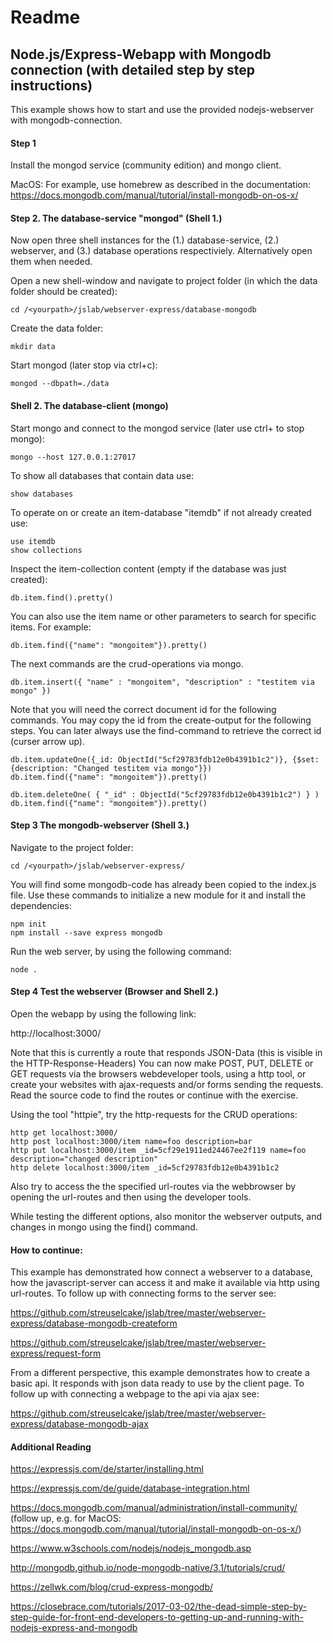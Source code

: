 # Readme

## Node.js/Express-Webapp with Mongodb connection (with detailed step by step instructions)

This example shows how to start and use the provided nodejs-webserver with mongodb-connection.

#### Step 1

Install the mongod service (community edition) and mongo client.

MacOS:
For example, use homebrew as described in the documentation:
https://docs.mongodb.com/manual/tutorial/install-mongodb-on-os-x/


#### Step 2. The database-service "mongod" (Shell 1.)

Now open three shell instances for the (1.) database-service, (2.) webserver, and (3.) database operations respectiviely. Alternatively open them when needed.

Open a new shell-window and navigate to project folder (in which the data folder should be created):

    cd /<yourpath>/jslab/webserver-express/database-mongodb

Create the data folder:

    mkdir data

Start mongod (later stop via ctrl+c):

    mongod --dbpath=./data


#### Shell 2. The database-client (mongo)

Start mongo and connect to the mongod service (later use ctrl+ to stop mongo):

    mongo --host 127.0.0.1:27017

To show all databases that contain data use:

    show databases

To operate on or create an item-database "itemdb" if not already created use:

    use itemdb
    show collections

Inspect the item-collection content (empty if the database was just created):

    db.item.find().pretty()

You can also use the item name or other parameters to search for specific items. For example:

    db.item.find({"name": "mongoitem"}).pretty()

The next commands are the crud-operations via mongo.

    db.item.insert({ "name" : "mongoitem", "description" : "testitem via mongo" })


Note that you will need the correct document id for the following commands. You may copy the id from the create-output for the following steps. You can later always use the find-command to retrieve the correct id (curser arrow up).

    db.item.updateOne({_id: ObjectId("5cf29783fdb12e0b4391b1c2")}, {$set: {description: "Changed testitem via mongo"}})
    db.item.find({"name": "mongoitem"}).pretty()

    db.item.deleteOne( { "_id" : ObjectId("5cf29783fdb12e0b4391b1c2") } )
    db.item.find({"name": "mongoitem"}).pretty()

#### Step 3 The mongodb-webserver (Shell 3.)

Navigate to the project folder:

    cd /<yourpath>/jslab/webserver-express/

You will find some mongodb-code has already been copied to the index.js file. Use these commands to initialize a new module for it and install the dependencies:

    npm init
    npm install --save express mongodb

Run the web server, by using the following command:

    node .

#### Step 4 Test the webserver (Browser and Shell 2.)

Open the webapp by using the following link:

http://localhost:3000/

Note that this is currently a route that responds JSON-Data (this is visible in the HTTP-Response-Headers) You can now make POST, PUT, DELETE or GET requests via the browsers webdeveloper tools, using a http tool, or create your websites with ajax-requests and/or forms sending the requests. Read the source code to find the routes or continue with the exercise.

Using the tool "httpie", try the http-requests for the CRUD operations:

    http get localhost:3000/
    http post localhost:3000/item name=foo description=bar
    http put localhost:3000/item _id=5cf29e1911ed24467ee2f119 name=foo description="changed description"
    http delete localhost:3000/item _id=5cf29783fdb12e0b4391b1c2

Also try to access the the specified url-routes via the webbrowser by opening the url-routes and then using the developer tools.

While testing the different options, also monitor the webserver outputs, and changes in mongo using the find() command.


#### How to continue:

This example has demonstrated how connect a webserver to a database, how the javascript-server can access it and make it available via http using url-routes. To follow up with connecting forms to the server see:

https://github.com/streuselcake/jslab/tree/master/webserver-express/database-mongodb-createform

https://github.com/streuselcake/jslab/tree/master/webserver-express/request-form


From a different perspective, this example demonstrates how to create a basic api. It responds with json data ready to use by the client page. To follow up with connecting a webpage to the api via ajax see:

https://github.com/streuselcake/jslab/tree/master/webserver-express/database-mongodb-ajax



#### Additional Reading

https://expressjs.com/de/starter/installing.html

https://expressjs.com/de/guide/database-integration.html

https://docs.mongodb.com/manual/administration/install-community/ (follow up, e.g. for MacOS: https://docs.mongodb.com/manual/tutorial/install-mongodb-on-os-x/)

https://www.w3schools.com/nodejs/nodejs_mongodb.asp

http://mongodb.github.io/node-mongodb-native/3.1/tutorials/crud/

https://zellwk.com/blog/crud-express-mongodb/

https://closebrace.com/tutorials/2017-03-02/the-dead-simple-step-by-step-guide-for-front-end-developers-to-getting-up-and-running-with-nodejs-express-and-mongodb
